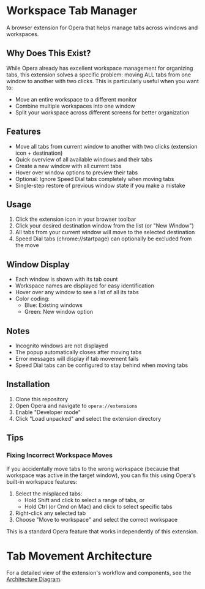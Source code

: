 # Workspace Tab Manager

A browser extension for Opera that helps manage tabs across windows and workspaces.

## Why Does This Exist?

While Opera already has excellent workspace management for organizing tabs, this extension solves a specific problem: moving ALL tabs from one window to another with two clicks. This is particularly useful when you want to:

- Move an entire workspace to a different monitor
- Combine multiple workspaces into one window
- Split your workspace across different screens for better organization

## Features

- Move all tabs from current window to another with two clicks (extension icon + destination)
- Quick overview of all available windows and their tabs
- Create a new window with all current tabs
- Hover over window options to preview their tabs
- Optional: Ignore Speed Dial tabs completely when moving tabs
- Single-step restore of previous window state if you make a mistake

## Usage

1. Click the extension icon in your browser toolbar
2. Click your desired destination window from the list (or "New Window")
3. All tabs from your current window will move to the selected destination
4. Speed Dial tabs (chrome://startpage) can optionally be excluded from the move

## Window Display

- Each window is shown with its tab count
- Workspace names are displayed for easy identification
- Hover over any window to see a list of all its tabs
- Color coding:
  - Blue: Existing windows
  - Green: New window option

## Notes

- Incognito windows are not displayed
- The popup automatically closes after moving tabs
- Error messages will display if tab movement fails
- Speed Dial tabs can be configured to stay behind when moving tabs

## Installation

1. Clone this repository
2. Open Opera and navigate to `opera://extensions`
3. Enable "Developer mode"
4. Click "Load unpacked" and select the extension directory

## Tips

### Fixing Incorrect Workspace Moves
If you accidentally move tabs to the wrong workspace (because that workspace was active in the target window), you can fix this using Opera's built-in workspace features:
1. Select the misplaced tabs:
   - Hold Shift and click to select a range of tabs, or
   - Hold Ctrl (or Cmd on Mac) and click to select specific tabs
2. Right-click any selected tab
3. Choose "Move to workspace" and select the correct workspace

This is a standard Opera feature that works independently of this extension.

# Tab Movement Architecture
For a detailed view of the extension's workflow and components, see the [Architecture Diagram](ARCHITECTURE.md).
